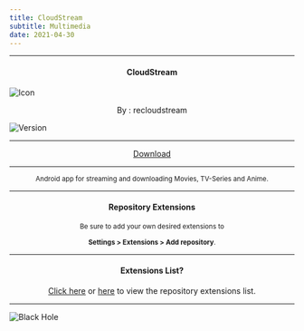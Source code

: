 ```yaml
---
title: CloudStream
subtitle: Multimedia
date: 2021-04-30
---
```

---

<h4> <p align="center"> CloudStream </p> </h4>

![Icon](https://rb.gy/176kob)

<p align="center"> By : recloudstream </p>

![Version](https://rb.gy/tmv2vc)

---

<p align ="center">
<a href="https://rb.gy/dbik5s" class="btn btn-outline-success"> Download </a>
</p>

---

<p align="center"> <sub>
Android app for streaming and downloading Movies, TV-Series and Anime.
</sub> </p>

---

<h4> <p align="center"> Repository Extensions </p> </h4>

<p align="center"> <sub>
Be sure to add your own desired extensions to
</sub> </p>
<p align="center"> <sub>
<b>Settings > Extensions > Add repository</b>.
</sub> </p>

---

<h4> <p align="center"> Extensions List? </p> </h4>

<p align="center">
<a href="https://rb.gy/cmfxm7">Click here</a> or <a href="https://rb.gy/hegc6p">here</a> to view the repository extensions list.
</p>

---

![Black Hole](https://rb.gy/z0dyyw)
